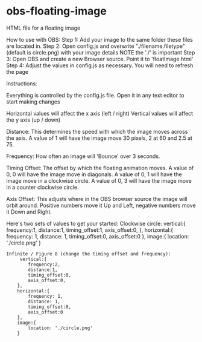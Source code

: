 # obs-floating-image
HTML file for a floating image

How to use with OBS:
Step 1: Add your image to the same folder these files are located in.
Step 2: Open config.js and overwrite "./filename.filetype" (default is circle.png) with your image details
NOTE the './' is important
Step 3: Open OBS and create a new Browser source. Point it to 'floatImage.html'
Step 4: Adjust the values in config.js as necessary. You will need to refresh the page

Instructions:

Everything is controlled by the config.js file. 
Open it in any text editor to start making changes

Horizontal values will affect the x axis (left / right)
Vertical values will affect the y axis (up / down)

Distance:
    This determines the speed with which the image moves across the axis.
    A value of 1 will have the image move 30 pixels, 2 at 60 and 2.5 at 75.

Frequency:
    How often an image will 'Bounce' over 3 seconds.

Timing Offset:
    The offset by which the floating animation moves. A value of 0, 0 will have
    the image move in diagonals. A value of 0, 1 will have the image move in 
    a clockwise circle. A value of 0, 3 will have the image move in a counter
    clockwise circle.

Axis Offset:
    This adjusts where in the OBS browser source the image will orbit around.
    Positive numbers move it Up and Left, negative numbers move it Down and Right.

Here's two sets of values to get your started:
    Clockwise circle:
        vertical:{
            frequency:1,
            distance:1,
            timing_offset:1,
            axis_offset:0,
        },
        horizontal:{
            frequency: 1,
            distance: 1,
            timing_offset:0,
            axis_offset:0
        },
        image:{
            location: './circle.png'
        }
    
    Infinite / Figure 8 (change the timing offset and frequency):
         vertical:{
            frequency:2,
            distance:1,
            timing_offset:0,
            axis_offset:0,
        },
        horizontal:{
            frequency: 1,
            distance: 1,
            timing_offset:0,
            axis_offset:0
        },
        image:{
            location: './circle.png'
        }
